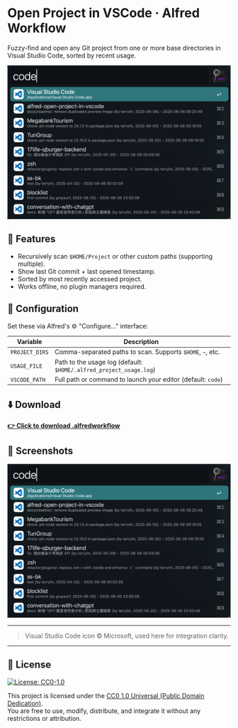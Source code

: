 # Open Project in VSCode · Alfred Workflow

Fuzzy-find and open any Git project from one or more base directories in Visual Studio Code, sorted by recent usage.

![Preview](assets/preview.png)

## 🚀 Features

- Recursively scan `$HOME/Project` or other custom paths (supporting multiple).
- Show last Git commit + last opened timestamp.
- Sorted by most recently accessed project.
- Works offline, no plugin managers required.

## 🔧 Configuration

Set these via Alfred's ⚙️ "Configure..." interface:

| Variable       | Description                                                                 |
|----------------|-----------------------------------------------------------------------------|
| `PROJECT_DIRS` | Comma-separated paths to scan. Supports `$HOME`, `~`, etc.                  |
| `USAGE_FILE`   | Path to the usage log (default: `$HOME/.alfred_project_usage.log`)          |
| `VSCODE_PATH`  | Full path or command to launch your editor (default: `code`)                |

## ⬇️ Download

**[👉 Click to download .alfredworkflow](https://github.com/graysurf/alfred-open-project-in-vscode/releases/download/v1.1.0/open-project-in-vscode.alfredworkflow)**

## 📸 Screenshots

![preview](assets/preview.png)

---
> Visual Studio Code icon © Microsoft, used here for integration clarity.

---

## 🪪 License

[![License: CC0-1.0](https://img.shields.io/badge/License-CC0%201.0-lightgrey.svg)](https://creativecommons.org/publicdomain/zero/1.0/)

This project is licensed under the [CC0 1.0 Universal (Public Domain Dedication)](LICENSE).  
You are free to use, modify, distribute, and integrate it without any restrictions or attribution.
